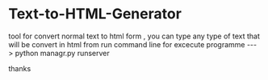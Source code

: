 # Text-to-HTML-Generator

tool for convert normal text to html form , you can type any type of text that will be convert in html from 
run command line for excecute programme ---> python managr.py runserver


thanks 
